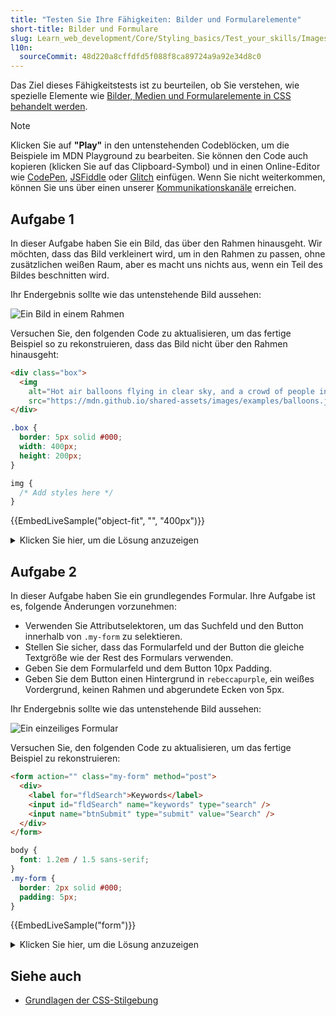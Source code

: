 ```yaml
---
title: "Testen Sie Ihre Fähigkeiten: Bilder und Formularelemente"
short-title: Bilder und Formulare
slug: Learn_web_development/Core/Styling_basics/Test_your_skills/Images
l10n:
  sourceCommit: 48d220a8cffdfd5f088f8ca89724a9a92e34d8c0
---
```


Das Ziel dieses Fähigkeitstests ist zu beurteilen, ob Sie verstehen, wie spezielle Elemente wie [Bilder, Medien und Formularelemente in CSS behandelt werden](/de/docs/Learn_web_development/Core/Styling_basics/Images_media_forms).

> [!NOTE]
> Klicken Sie auf **"Play"** in den untenstehenden Codeblöcken, um die Beispiele im MDN Playground zu bearbeiten.
> Sie können den Code auch kopieren (klicken Sie auf das Clipboard-Symbol) und in einen Online-Editor wie [CodePen](https://codepen.io/), [JSFiddle](https://jsfiddle.net/) oder [Glitch](https://glitch.com/) einfügen.
> Wenn Sie nicht weiterkommen, können Sie uns über einen unserer [Kommunikationskanäle](/de/docs/MDN/Community/Communication_channels) erreichen.

## Aufgabe 1

In dieser Aufgabe haben Sie ein Bild, das über den Rahmen hinausgeht. Wir möchten, dass das Bild verkleinert wird, um in den Rahmen zu passen, ohne zusätzlichen weißen Raum, aber es macht uns nichts aus, wenn ein Teil des Bildes beschnitten wird.

Ihr Endergebnis sollte wie das untenstehende Bild aussehen:

![Ein Bild in einem Rahmen](mdn-images-object-fit.png)

Versuchen Sie, den folgenden Code zu aktualisieren, um das fertige Beispiel so zu rekonstruieren, dass das Bild nicht über den Rahmen hinausgeht:

```html live-sample___object-fit
<div class="box">
  <img
    alt="Hot air balloons flying in clear sky, and a crowd of people in the foreground"
    src="https://mdn.github.io/shared-assets/images/examples/balloons.jpg" />
</div>
```

```css live-sample___object-fit
.box {
  border: 5px solid #000;
  width: 400px;
  height: 200px;
}

img {
  /* Add styles here */
}
```

{{EmbedLiveSample("object-fit", "", "400px")}}

<details>
<summary>Klicken Sie hier, um die Lösung anzuzeigen</summary>

Es ist in Ordnung, wenn einige Teile des Bildes beschnitten werden.
Die Verwendung von `object-fit: cover` ist die beste Wahl, Sie müssen auch die Breite und Höhe auf `100%` setzen:

```css
img {
  height: 100%;
  width: 100%;
  object-fit: cover;
}
```

</details>

## Aufgabe 2

In dieser Aufgabe haben Sie ein grundlegendes Formular. Ihre Aufgabe ist es, folgende Änderungen vorzunehmen:

- Verwenden Sie Attributselektoren, um das Suchfeld und den Button innerhalb von `.my-form` zu selektieren.
- Stellen Sie sicher, dass das Formularfeld und der Button die gleiche Textgröße wie der Rest des Formulars verwenden.
- Geben Sie dem Formularfeld und dem Button 10px Padding.
- Geben Sie dem Button einen Hintergrund in `rebeccapurple`, ein weißes Vordergrund, keinen Rahmen und abgerundete Ecken von 5px.

Ihr Endergebnis sollte wie das untenstehende Bild aussehen:

![Ein einzeiliges Formular](mdn-images-form.png)

Versuchen Sie, den folgenden Code zu aktualisieren, um das fertige Beispiel zu rekonstruieren:

```html live-sample___form
<form action="" class="my-form" method="post">
  <div>
    <label for="fldSearch">Keywords</label>
    <input id="fldSearch" name="keywords" type="search" />
    <input name="btnSubmit" type="submit" value="Search" />
  </div>
</form>
```

```css live-sample___form
body {
  font: 1.2em / 1.5 sans-serif;
}
.my-form {
  border: 2px solid #000;
  padding: 5px;
}
```

{{EmbedLiveSample("form")}}

<details>
<summary>Klicken Sie hier, um die Lösung anzuzeigen</summary>

Hier ist ein Beispiel für die Lösung der Aufgabe:

```css
.my-form {
  border: 2px solid #000;
  padding: 5px;
}

.my-form input[type="search"] {
  padding: 10px;
  font-size: inherit;
}

.my-form input[type="submit"] {
  padding: 10px;
  font-size: inherit;
  background-color: rebeccapurple;
  color: white;
  border: 0;
  border-radius: 5px;
}
```

</details>

## Siehe auch

- [Grundlagen der CSS-Stilgebung](/de/docs/Learn_web_development/Core/Styling_basics)
